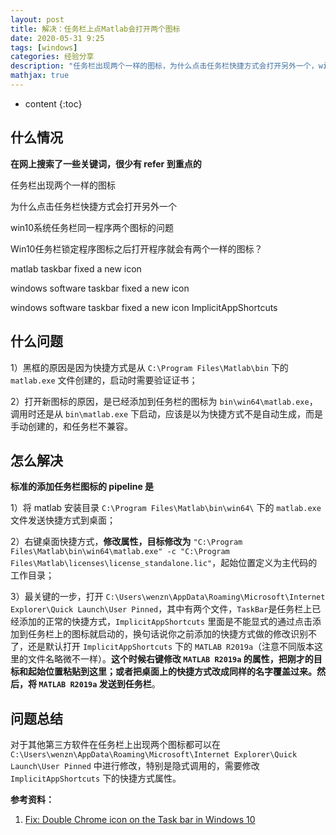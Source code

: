 ```yaml
---
layout: post
title: 解决：任务栏上点Matlab会打开两个图标
date: 2020-05-31 9:25
tags: [windows]
categories: 经验分享
description: "任务栏出现两个一样的图标，为什么点击任务栏快捷方式会打开另外一个，win10系统任务栏同一程序两个图标的问题，Matlab"
mathjax: true
---
```


* content
{:toc}

## 什么情况

**在网上搜索了一些关键词，很少有 refer 到重点的**

任务栏出现两个一样的图标

为什么点击任务栏快捷方式会打开另外一个

win10系统任务栏同一程序两个图标的问题<!--more-->

Win10任务栏锁定程序图标之后打开程序就会有两个一样的图标？

matlab taskbar fixed a new icon

windows software taskbar fixed a new icon

windows software taskbar fixed a new icon ImplicitAppShortcuts



## 什么问题

1）黑框的原因是因为快捷方式是从 `C:\Program Files\Matlab\bin` 下的 `matlab.exe` 文件创建的，启动时需要验证证书；

2）打开新图标的原因，是已经添加到任务栏的图标为 `bin\win64\matlab.exe`，调用时还是从 `bin\matlab.exe` 下启动，应该是以为快捷方式不是自动生成，而是手动创建的，和任务栏不兼容。



## 怎么解决

**标准的添加任务栏图标的 pipeline 是**

1）将 matlab 安装目录 `C:\Program Files\Matlab\bin\win64\` 下的 `matlab.exe` 文件发送快捷方式到桌面；

2）右键桌面快捷方式，**修改属性，目标修改为** `"C:\Program Files\Matlab\bin\win64\matlab.exe" -c "C:\Program Files\Matlab\licenses\license_standalone.lic"`，起始位置定义为主代码的工作目录；

3）最关键的一步，打开 `C:\Users\wenzn\AppData\Roaming\Microsoft\Internet Explorer\Quick Launch\User Pinned`，其中有两个文件，`TaskBar`是任务栏上已经添加的正常的快捷方式，`ImplicitAppShortcuts` 里面是不能显式的通过点击添加到任务栏上的图标就启动的，换句话说你之前添加的快捷方式做的修改识别不了，还是默认打开 `ImplicitAppShortcuts` 下的 `MATLAB R2019a`（注意不同版本这里的文件名略微不一样）。**这个时候右键修改 `MATLAB R2019a` 的属性，把刚才的目标和起始位置粘贴到这里；或者把桌面上的快捷方式改成同样的名字覆盖过来。然后，将 `MATLAB R2019a` 发送到任务栏**。



## 问题总结

对于其他第三方软件在任务栏上出现两个图标都可以在 `C:\Users\wenzn\AppData\Roaming\Microsoft\Internet Explorer\Quick Launch\User Pinned` 中进行修改，特别是隐式调用的，需要修改 `ImplicitAppShortcuts` 下的快捷方式属性。



**参考资料：**

1. [Fix: Double Chrome icon on the Task bar in Windows 10](https://thegeekpage.com/fix-double-chrome-icon-on-the-task-bar-in-windows-10/)